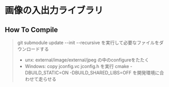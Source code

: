 # 画像の入出力ライブラリ

## How To Compile
> git submodule update --init --recursive を実行して必要なファイルをダウンロードする
> * unx: external/image/external/jpeg の中のconfigureをたたく
> * Windows: copy jconfig.vc jconfig.h を実行
> cmake -DBUILD_STATIC=ON -DBUILD_SHARED_LIBS=OFF を開発環境に合わせて走らせる
